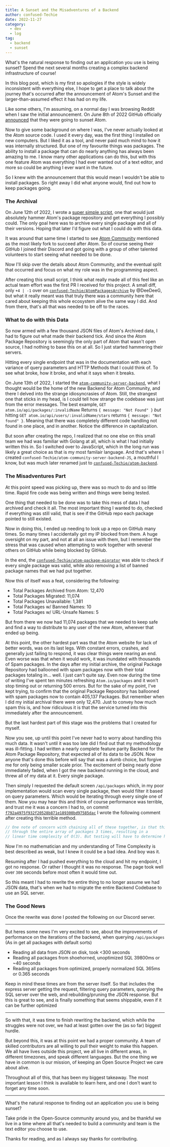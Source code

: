 ```yaml
---
title: A Sunset and the Misadventures of a Backend
author: confused-Techie
date: 2022-11-27
category:
  - dev
  - log
tag:
  - backend
  - sunset
---
```


What's the natural response to finding out an application you use is being sunset?
Spend the next several months creating a complex backend infrastructure of course!

<!-- more -->

In this blog post, which is my first so apologies if the style is widely inconsistent with everything else, I hope to get a place to talk about the journey that's occurred after the announcement of Atom's Sunset and the larger-than-assumed effect it has had on my life.

Like some others, I'm assuming, on a normal day I was browsing Reddit when I saw the initial announcement. On June 8th of 2022 GitHub officially [announced](https://github.blog/2022-06-08-sunsetting-atom/) that they were going to sunset Atom.

Now to give some background on where I was, I've never actually looked at the Atom source code. I used it every day, was the first thing I installed on new computers. But I liked it as a tool, and never paid much mind to how it was internally structured. But one of my favourite things was packages. The ability to install a package that can do nearly anything has always been amazing to me. I know many other applications can do this, but with this one feature Atom was everything I had ever wanted out of a text editor, and more so could be anything I ever want in the future.

So I knew with the announcement that this would mean I wouldn't be able to install packages. So right away I did what anyone would, find out how to keep packages going.

### The Archival

On June 12th of 2022, I wrote a [super simple script](https://github.com/confused-Techie/AtomPackagesArchive), one that would just absolutely hammer Atom's package repository and get everything I possibly could. The only goal here was to archive every single package and all of their versions. Hoping that later I'd figure out what I could do with this data.

It was around that same time I started to see [Atom Community](https://github.com/atom-community) mentioned as the most likely fork to succeed after Atom. So of course seeing their GitHub I joined their Discord and got going with a group of other talented volunteers to start seeing what needed to be done.

Now I'll skip over the details about Atom Community, and the eventual split that occurred and focus on what my role was in the programming aspect.

After creating this small script, I think what really made all of this feel like an actual team effort was the first PR I received for this project. A small diff, only `+4 | -1` over on [`confused-Techie/AtomPackagesArchive`](https://github.com/confused-Techie/AtomPackagesArchive/pull/1) by @DeeDeeG, but what it really meant was that truly there was a community here that cared about keeping this whole ecosystem alive the same way I did. And from there, that's all that was needed to be off to the races.

### What to do with this Data

So now armed with a few thousand JSON files of Atom's Archived data, I had to figure out what made their backend tick. And since the Atom Package Repository is seemingly the only part of Atom that wasn't open source, I had nothing to base this on at all. So I just started hammering their servers.

Hitting every single endpoint that was in the documentation with each variance of query parameters and HTTP Methods that I could think of. To see what broke, how it broke, and what it says when it breaks.

On June 13th of 2022, I started the [`atom-community-server-backend`](https://github.com/confused-Techie/atom-community-server-backend), what I thought would be the home of the new Backend for Atom Community, and there I delved into the strange idiosyncrasies of Atom. Still, the strangest one that sticks in my head, is I could tell how strange the codebase was just from the error messages. The best example, `GET atom.io/api/packages/:invalidName` Returns `{ message: "Not Found" }` _but_ hitting `GET atom.io/api/users/:invalidName/stars` returns `{ message: "Not found" }`.
Meaning that there was completely different code handling not found in one place, and in another. Notice the difference in capitalization.

But soon after creating the repo, I realized that no one else on this small team we had was familiar with Golang at all, which is what I had initially written this in. So I switched over to JavaScript, which in the long run was likely a great choice as that is my most familair language. And that's where I created `confused-Techie/atom-community-server-backend-JS`, a mouthful I know, but was much later renamed just to [`confused-Techie/atom-backend`](https://github.com/confused-Techie/atom-backend).

### The Misadventures Part

At this point speed was picking up, there was so much to do and so little time. Rapid fire code was being written and things were being tested.

One thing that needed to be done was to take this mess of data I had archived and check it all. The most important thing I wanted to do, checked if everything was still valid, that is see if the GitHub repo each package pointed to still existed.

Now in doing this, I ended up needing to look up a repo on GitHub many times. So many times I accidentally got my IP blocked from them. A huge oversight on my part, and not at all an issue with them, but I remember the stress that was caused when attempting to work together with several others on GitHub while being blocked by GitHub.

In the end, the [`confused-Techie/atom-package-migrator`](https://github.com/confused-Techie/atom-package-migrator) was able to check if every single package was valid, while also removing a list of banned package names that we had put together.

Now this of itself was a feat, considering the following:

- Total Packages Archived from Atom: 12,470
- Total Packages Migrated: 11,074
- Total Packages Unavailable: 1,381
- Total Packages w/ Banned Names: 10
- Total Packages w/ URL-Unsafe Names: 5

But from there we now had 11,074 packages that we needed to keep safe and find a way to distribute to any user of the new Atom, wherever that ended up being.

At this point, the other hardest part was that the Atom website for lack of better words, was on its last legs. With constant errors, crashes, and generally just failing to respond, it was clear things were nearing an end. Even worse was that when it would work, it was inundated with thousands of Spam packages. In the days after my initial archive, the original Package Repository had ballooned with spam packages now with their total packages totaling in... well. I just can't quite say. Even now during the time of writing I've spent ten minutes refreshing `Atom.io/packages` and it won't stop timing out or returning 500 errors. But for the sake of my point, I've kept trying, to confirm that the original Package Repository has ballooned with spam packages now to contain 405,137 Packages. But remember when I did my initial archival there were only 12,470. Just to convey how much spam this is, and how ridiculous it is that the service turned into this immediately after the announcement.

But the last hardest part of this stage was the problems that I created for myself.

Now you see, up until this point I've never had to worry about handling this much data. It wasn't until it was too late did I find out that my methodology was ill-fitting. I had written a nearly complete feature parity Backend for the Atom Package Repository, that expected all of its data to be JSON. Now anyone that's done this before will say that was a dumb choice, but forgive me for only being smaller scale prior. The excitement of being nearly done immediately faded, when I got the new backend running in the cloud, and threw all of my data at it. Every single package.

Then simply I requested the default screen `/api/packages` which, in my poor implementation would scan every single package, then would filter it based on query parameters. Which would be iterating through every single one of them. Now you may hear this and think of course performance was terrible, and trust me it was a concern I had to, on commit [`f792a4975f932f20528b871e189300bd97585dac`](https://github.com/confused-Techie/atom-backend/commit/f792a4975f932f20528b871e189300bd97585dac) I wrote the following comment after creating this terrible method.

```javascript
// One note of concern with chaining all of these together, is that this will potentially loop
// through the entire array of packages 3 times, resulting in a
// linear time complexity of O(3). But testing will have to determine how much that is a factor of concern.
```

Now I'm no mathematician and my understanding of Time Complexity is best described as weak, but I knew it could be a bad idea.
And boy was it.

Resuming after I had pushed everything to the cloud and hit my endpoint, I got no response. Or rather I thought it was no response. The page took well over `300` seconds before most often it would time out.

So this meant I had to rewrite the entire thing to no longer assume we had JSON data, that's when we had to migrate the entire Backend Codebase to use an SQL server.

### The Good News

Once the rewrite was done I posted the following on our Discord server.

---

But heres some news I'm very excited to see, about the improvements of performance on the iterations of the backend, when querying `/api/packages` (As in get all packages with default sorts)

- Reading all data from JSON on disk, took <300 seconds
- Reading all packages from shoehorned, unoptimized SQL 39800ms or ~40 seconds
- Reading all packages from optimized, properly normalized SQL 365ms or 0.365 seconds

Keep in mind these times are from the server itself. So that includes the express server getting the request, filtering query parameters, querying the SQL server over the web, and rebuilding/pruning the JSON response.
But this is great to see, and is finally something that seems shippable, even if it can be further optimized

---

So with that, it was time to finish rewriting the backend, which while the struggles were not over, we had at least gotten over the (as so far) biggest hurdle.

But beyond this, it was at this point we had a proper community. A team of skilled contributors are all willing to pull their weight to make this happen. We all have lives outside this project, we all live in different areas, in different timezones, and speak different languages. But the one thing we have in common is our mission, of keeping an Open Source Project we care about alive.

Throughout all of this, that has been my biggest takeaway. The most important lesson I think is available to learn here, and one I don't want to forget any time soon.

---

What's the natural response to finding out an application you use is being sunset?

Take pride in the Open-Source community around you, and be thankful we live in a time where all that's needed to build a community and team is the text editor you choose to use.

Thanks for reading, and as I always say thanks for contributing.
